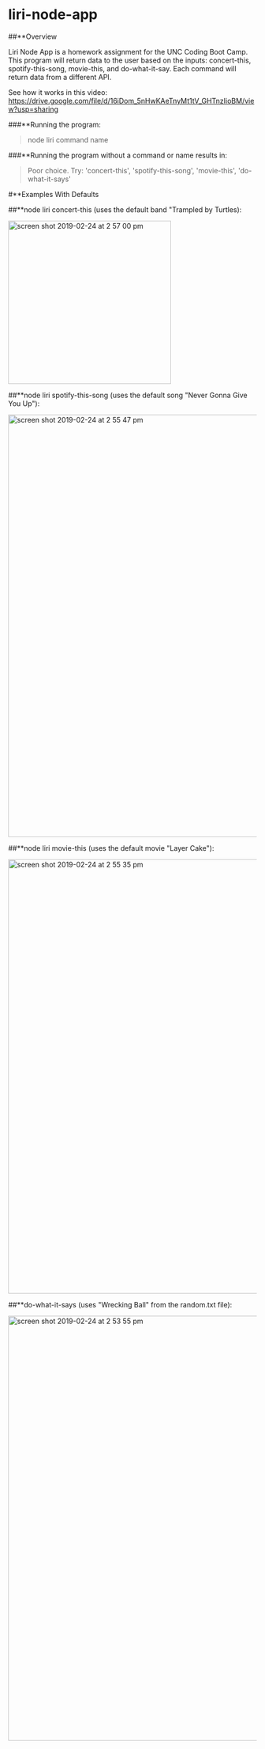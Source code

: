 # liri-node-app

##**Overview

Liri Node App is a homework assignment for the UNC Coding Boot Camp.  This program will return data to the user based on the inputs: concert-this, spotify-this-song, movie-this, and do-what-it-say.  Each command will return data from a different API.

See how it works in this video:
https://drive.google.com/file/d/16iDom_5nHwKAeTnyMt1tV_GHTnzIioBM/view?usp=sharing

###**Running the program:
>node liri command name

###**Running the program without a command or name results in:
>Poor choice.  Try: 'concert-this', 'spotify-this-song', 'movie-this', 'do-what-it-says'


#**Examples With Defaults

##**node liri concert-this (uses the default band "Trampled by Turtles):

<img width="330" alt="screen shot 2019-02-24 at 2 57 00 pm" src="https://user-images.githubusercontent.com/17474969/53304697-5e272280-3846-11e9-89df-22042faa11cc.png">



##**node liri spotify-this-song (uses the default song "Never Gonna Give You Up"):

<img width="854" alt="screen shot 2019-02-24 at 2 55 47 pm" src="https://user-images.githubusercontent.com/17474969/53304699-62534000-3846-11e9-9836-dab892bbca67.png">



##**node liri movie-this (uses the default movie "Layer Cake"):

<img width="878" alt="screen shot 2019-02-24 at 2 55 35 pm" src="https://user-images.githubusercontent.com/17474969/53304698-62534000-3846-11e9-989b-49366a56f164.png">



##**do-what-it-says (uses "Wrecking Ball" from the random.txt file):

<img width="859" alt="screen shot 2019-02-24 at 2 53 55 pm" src="https://user-images.githubusercontent.com/17474969/53304700-62534000-3846-11e9-8228-f8ac66644641.png">
